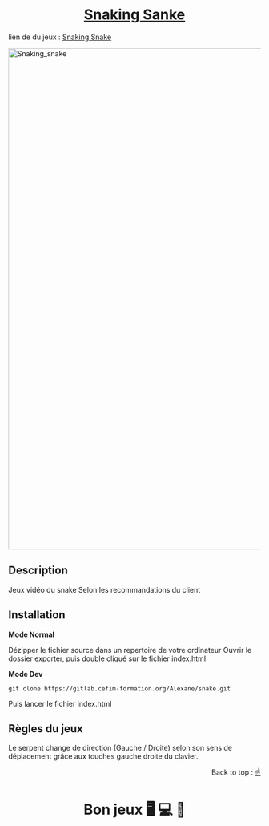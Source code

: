 <div>
  <h1 align="center" position="relative">
    <a  href="https://gitlab.cefim-formation.org/Alexane/snake.git">Snaking Sanke
    </a> 
  </h1> 
</div> 

lien de du jeux : [Snaking Snake](https://snake.alexane-trubert.fr/)

<img width="1000" alt="Snaking_snake" src="https://github.com/armandwadji/Readme-API-AOX/assets/90448006/7e8772e1-11ea-4124-ad62-c9c733c4bcf6">


## Description
Jeux vidéo du snake Selon les recommandations du client

## Installation

**Mode Normal**

Dézipper le fichier source dans un repertoire de votre ordinateur
Ouvrir le dossier exporter, puis double cliqué sur le fichier index.html

**Mode Dev**


```
git clone https://gitlab.cefim-formation.org/Alexane/snake.git
```

Puis lancer le fichier index.html

## Règles du jeux
Le serpent change de direction (Gauche / Droite) selon son sens de déplacement grâce aux touches gauche droite du clavier.

<p align="right">Back to top :
  <a href="#top">
    ☝
  </a>
</p>

<h1 align="center">Bon jeux 🖥 💻 📱</h1>
